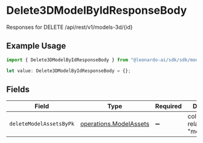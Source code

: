 # Delete3DModelByIdResponseBody

Responses for DELETE /api/rest/v1/models-3d/{id}

## Example Usage

```typescript
import { Delete3DModelByIdResponseBody } from "@leonardo-ai/sdk/sdk/models/operations";

let value: Delete3DModelByIdResponseBody = {};
```

## Fields

| Field                                                                   | Type                                                                    | Required                                                                | Description                                                             |
| ----------------------------------------------------------------------- | ----------------------------------------------------------------------- | ----------------------------------------------------------------------- | ----------------------------------------------------------------------- |
| `deleteModelAssetsByPk`                                                 | [operations.ModelAssets](../../../sdk/models/operations/modelassets.md) | :heavy_minus_sign:                                                      | columns and relationships of "model_assets"                             |
